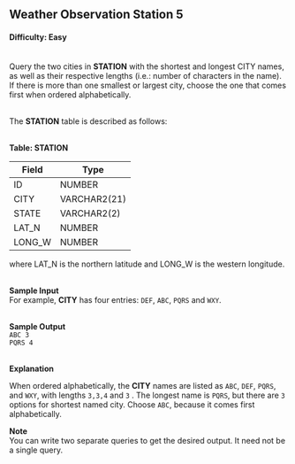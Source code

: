 ## Weather Observation Station 5

#### Difficulty: Easy

</br>Query the two cities in **STATION** with the shortest and longest CITY names, as well as their respective lengths (i.e.: number of characters in the name). If there is more than one smallest or largest city, choose the one that comes first when ordered alphabetically.

<br>The **STATION** table is described as follows:
<br><br>

**Table: STATION**

| Field  | Type         |
| ------ | ------------ |
| ID     | NUMBER       |
| CITY   | VARCHAR2(21) |
| STATE  | VARCHAR2(2)  |
| LAT_N  | NUMBER       |
| LONG_W | NUMBER       |

where LAT_N is the northern latitude and LONG_W is the western longitude.

<br>**Sample Input**<br>
For example, **CITY** has four entries: `DEF`, `ABC`, `PQRS` and `WXY`.

<br>**Sample Output**<br>
`ABC 3`<br>
`PQRS 4` <br>

<br>**Explanation**

When ordered alphabetically, the **CITY** names are listed as `ABC`, `DEF`, `PQRS`, and `WXY`, with lengths `3,3,4` and `3` . The longest name is `PQRS`, but there are `3` options for shortest named city. Choose `ABC`, because it comes first alphabetically.

**Note**<br>
You can write two separate queries to get the desired output. It need not be a single query.
